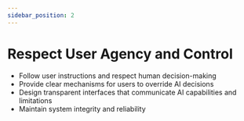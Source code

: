 ```yaml
---
sidebar_position: 2
---
```


# Respect User Agency and Control

   - Follow user instructions and respect human decision-making
   - Provide clear mechanisms for users to override AI decisions
   - Design transparent interfaces that communicate AI capabilities and limitations
   - Maintain system integrity and reliability